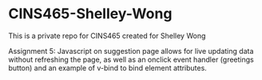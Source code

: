 # CINS465-Shelley-Wong
This is a private repo for CINS465 created for Shelley Wong

Assignment 5: Javascript on suggestion page allows for live updating data without refreshing the page, as well as an onclick event handler (greetings button) and an example of v-bind to bind element attributes.
